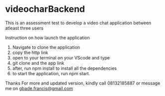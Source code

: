 # videocharBackend
This is an assessment test to develop a video chat application between atleast three users

Instruction on how launch the application

1. Navigate to clone the application
2. copy the http link
3. open to your terminal on your VScode and type
4. git clone and the app link
5. after, run npm install to install all the dependencies
6. to start the application, run npm start.


Thanks
For more and updated version, kindly call 08132185887 or message me on gbade.francis@gmail.com
